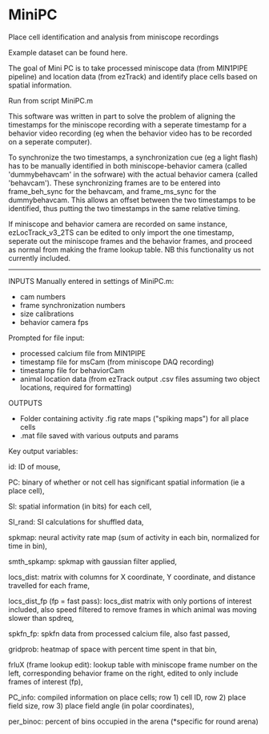 # MiniPC
Place cell identification and analysis from miniscope recordings

Example dataset can be found <a ref= "https://drive.google.com/drive/folders/1EBUdYbQ764NmUG4B9_i2_M5lvZpm_5Rh?usp=sharing">here</a>. 

The goal of Mini PC is to take processed miniscope data (from MIN1PIPE pipeline) and location data (from ezTrack) and identify place cells based on spatial information.

Run from script MiniPC.m

This software was written in part to solve the problem of aligning the timestamps for the miniscope recording with a seperate timestamp for a behavior video recording (eg when the behavior video has to be recorded on a seperate computer).

To synchronize the two timestamps, a synchronization cue (eg a light flash) has to be manually identified in both miniscope-behavior camera (called 'dummybehavcam' in the sofrware) with the actual behavior camera (called 'behavcam'). These synchronizing frames are to be entered into frame_beh_sync for the behavcam, and frame_ms_sync for the dummybehavcam. This allows an offset between the two timestamps to be identified, thus putting the two timestamps in the same relative timing.

If miniscope and behavior camera are recorded on same instance, ezLocTrack_v3_2TS can be edited to only import the one timestamp, seperate out the miniscope frames and the behavior frames, and proceed as normal from making the frame lookup table. NB this functionality us not currently included.


**********
INPUTS
Manually entered in settings of MiniPC.m:  
- cam numbers
- frame synchronization numbers
- size calibrations
- behavior camera fps

Prompted for file input:  
- processed calcium file from MIN1PIPE
- timestamp file for msCam (from miniscope DAQ recording) 
- timestamp file for behaviorCam 
- animal location data (from ezTrack output .csv files assuming two object locations, required for formatting)

OUTPUTS
- Folder containing activity .fig rate maps ("spiking maps") for all place cells
- .mat file saved with various outputs and params

Key output variables:

id:  ID of mouse,

PC:  binary of whether or not cell has significant spatial information (ie a place cell),

SI:  spatial information (in bits) for each cell,

SI_rand: SI calculations for shuffled data,

spkmap:  neural activity rate map (sum of activity in each bin, normalized for time in bin),

smth_spkamp:  spkmap with gaussian filter applied,

locs_dist: matrix with columns for X coordinate, Y coordinate, and distance travelled for each frame,

locs_dist_fp (fp = fast pass):  locs_dist matrix with only portions of interest included, also speed filtered to remove frames in which animal was moving slower than spdreq,

spkfn_fp: spkfn data from processed calcium file, also fast passed,

gridprob:  heatmap of space with percent time spent in that bin,

frluX (frame lookup edit):  lookup table with miniscope frame number on the left, corresponding behavior frame on the right, edited to only include frames of interest (fp),

PC_info:  compiled information on place cells; row 1) cell ID, row 2) place field size, row 3) place field angle (in polar coordinates),

per_binoc:  percent of bins occupied in the arena (*specific for round arena)

